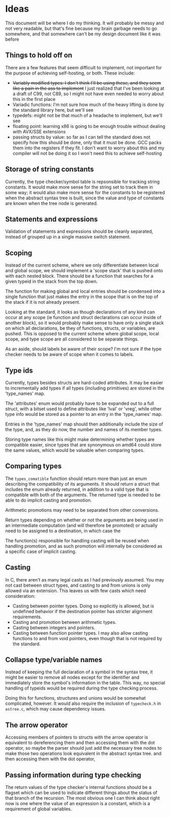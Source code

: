 # Ideas
This document will be where I do my thinking. It will probably be messy and not
very readable, but that's fine because my brain garbage needs to go somewhere,
and that somewhere can't be my design document like it was before

## Things to hold off on
There are a few features that seem difficult to implement, not important for the
purpose of achieving self-hosting, or both. These include:
- ~~Variably modified types: I don't think I'll be using these, and they seem
  like a pain in the ass to implement~~ I just realized that I've been looking
  at a draft of C99, not C89, so I might not have even needed to worry about
  this in the first place
- Variadic functions: I'm not sure how much of the heavy lifting is done by the
  standard library here, but we'll see
- typedefs: might not be that much of a headache to implement, but we'll see
- floating point: learning x86 is going to be enough trouble without dealing
  with AVX/SSE extensions
- passing structs by value: so far as I can tell the standard does not specify
  how this should be done, only that it must be done. GCC packs them into the
  registers if they fit. I don't want to worry about this and my compiler will
  not be doing it so I won't need this to achieve self-hosting

## Storage of string constants
Currently, the type checker/symbol table is repsonsible for tracking string
constants. It would make more sense for the string set to track them in some
way; it would also make more sense for the constants to be registered when the
abstract syntax tree is built, since the value and type of constants are known
when the tree node is generated.

## Statements and expressions
Validation of statements and expressions should be cleanly separated, instead
of grouped up in a single massive switch statement.

## Scoping
Instead of the current scheme, where we only differentiate between local and
global scope, we should implement a 'scope stack' that is pushed onto with
each nested block. There should be a function that searches for a given typeid
in the stack from the top down.

The function for making global and local entries should be condensed into a
single function that just makes the entry in the scope that is on the top of the
stack if it is not already present.

Looking at the standard, it looks as though declarations of any kind can occur
at any scope (ie function and struct declarations can occur inside of another
block), so it would probably make sense to have only a single stack on which
all declarations, be they of functions, structs, or variables, are pushed. This
is opposed to the current scheme where global scope, local scope, and type scope
are all considered to be separate things.

As an aside, should labels be aware of their scope? I'm not sure if the type
checker needs to be aware of scope when it comes to labels.

## Type ids
Currently, types besides structs are hard-coded attributes. It may be easier to
incrementally add types if all types (including primitives) are stored in the
'type_names' map.

The 'attributes' enum would probably have to be expanded out to a full struct,
with a bitset used to define attributes like 'lval' or 'vreg', while other type
info would be stored as a pointer to an entry in the 'type_names' map.

Entries in the 'type_names' map should then additionally include the size of the
type, and, as they do now, the number and names of its member types.

Storing type names like this might make determining whether types are compatible
easier, since types that are synonymous on amd64 could store the same values,
which would be valuable when comparing types.

## Comparing types
The `types_comatible` function should return more than just an enum describing
the compatibility of its arguments. It should return a struct that includes the
enum already returned, in addition to a valid type that is compatible with both
of the arguments. The returned type is needed to be able to do implicit casting
and promotion.

Arithmetic promotions may need to be separated from other conversions.

Return types depending on whether or not the arguments are being used in an
intermediate computation (and will therefore be promoted) or actually need to be
assigned to a destination, in which case the 

The function(s) responsible for handling casting will be reused when handling
promotion, and as such promotion will internally be considered as a specific
case of implicit casting.

## Casting
In C, there aren't as many legal casts as I had previously assumed. You may not
cast between struct types, and casting to and from unions is only allowed via an
extension. This leaves us with few casts which need consideration:
- Casting between pointer types. Doing so explicitly is allowed, but is
  undefined behavior if the destination pointer has stricter alignment
  requirements.
- Casting and promotion between arithmetic types.
- Casting between integers and pointers.
- Casting between function pointer types. I may also allow casting functions to
  and from void pointers, even though that is not required by the standard.

## Collapse type/variable names
Instead of keeping the full declaration of a symbol in the syntax tree, it might
be easier to remove all nodes except for the identifier and immediately store
the symbol's information in the table. This way, no special handling of typeids
would be required during the type checking process.

Doing this for functions, structures and unions would be somewhat complicated,
however. It would also require the inclusion of `typecheck.h` in `astree.c`,
which may cause dependency issues.

## The arrow operator
Accessing members of pointers to structs with the arrow operator is equivalent
to dereferencing them and then accessing them with the dot operator, so maybe
the parser should just add the necessary tree nodes to make those two operations
look equivalent in the abstract syntax tree.
and then accessing them with the dot operator, 

## Passing information during type checking
The return values of the type checker's internal functions should be a flagset
which can be used to indicate different things about the status of that branch
of the recursion. The most obvious one I can think about right now is one where
the value of an expression is a constant, which is a requirement of global
variables.
